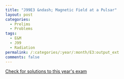 ```yaml
---
title: "J99E3 &ndash; Magnetic Field at a Pulsar"
layout: post
categories:
  - Prelims
  - Problems
tags:
  - E&M
  - J99
  - Radiation
permalink: /:categories/:year/:month/E3:output_ext
comments: false
---
```

<object data="1999J3E.pdf" type="application/pdf" width="100%" height="500"></object>
<div class="message"><a href='https://princetonprelim.com/prelim/2/'>Check for solutions to this year's exam</a></div>